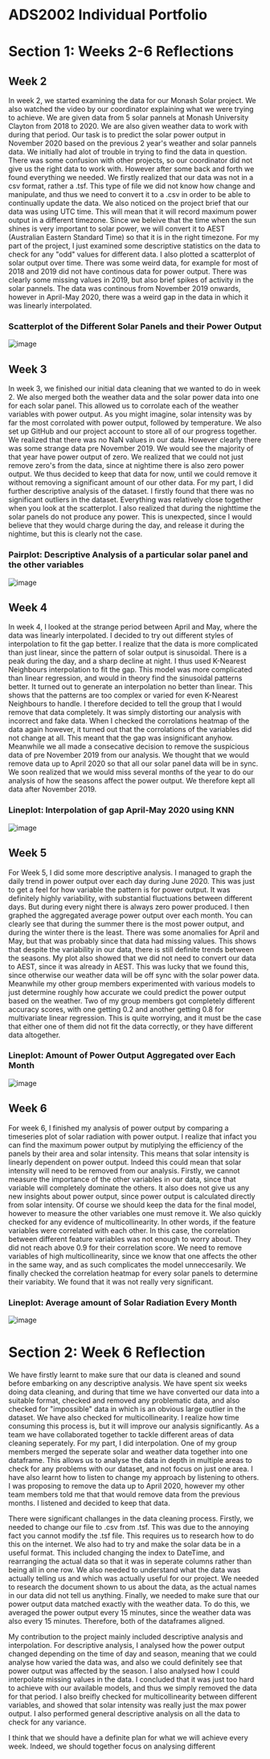 # ADS2002 Individual Portfolio

# Section 1: Weeks 2-6 Reflections

## Week 2
In week 2, we started examining the data for our Monash Solar project. We also watched the video by our coordinator explaining what we were trying to achieve. We are given data from  5 solar pannels at Monash University Clayton from 2018 to 2020. We are also given weather data to work with during that period. Our task is to predict the solar power output in November 2020 based on the previous 2 year's weather and solar pannels data. We initially had alot of trouble in trying to find the data in question. There was some confusion with other projects, so our coordinator did not give us the right data to work with. However after some back and forth we found everything we needed. We firstly realized that our data was not in a csv format, rather a .tsf. This type of file we did not know how change and manipulate, and thus we need to convert it to a .csv in order to be able to continually update the data. We also noticed on the project brief that our data was using UTC time. This will mean that it will record maximum power output in a different timezone. Since we beleive that the time when the sun shines is very important to solar power, we will convert it to AEST (Australian Eastern Standard Time) so that it is in the right timezone. For my part of the project, I just examined some descriptive statistics on the data to check for any "odd" values for different data. I also plotted a scatterplot of solar output over time. There was some weird data, for example for most of 2018 and 2019 did not have continous data for power output. There was clearly some missing values in 2019, but also brief spikes of activity in the solar pannels. The data was continous from November 2019 onwards, however in April-May 2020, there was a weird gap in the data in which it was linearly interpolated.

### Scatterplot of the Different Solar Panels and their Power Output

![image](https://github.com/JohnSmith69969/ADS2002-33227667/assets/126924691/083ef718-b592-4545-8a9a-4244257ed87c)
## Week 3
In week 3, we finished our initial data cleaning that we wanted to do in week 2. We also merged both the weather data and the solar power data into one for each solar panel. This allowed us to corrolate each of the weather variables with power output. As you might imagine, solar intensity was by far the most corrolated with power output, followed by temperature. We also set up GitHub and our project account to store all of our progress together. We realized that there was no NaN values in our data. However clearly there was some strange data pre November 2019. We would see the majority of that year have power output of zero. We realized that we could not just remove zero's from the data, since at nightime there is also zero power output. We thus decided to keep that data for now, until we could remove it without removing a significant amount of our other data. For my part, I did further descriptive analysis of the dataset. I firstly found that there was no significant outliers in the dataset. Everything was relatively close together when you look at the scatterplot. I also realized that during the nighttime the solar panels do not produce any power. This is unexpected, since I would believe that they would charge during the day, and release it during the nightime, but this is clearly not the case.

### Pairplot: Descriptive Analysis of a particular solar panel and the other variables
![image](https://github.com/JohnSmith69969/ADS2002-33227667/assets/126924691/5a993ac6-7221-4860-a937-1e3c5dbbf7e5)


## Week 4
In week 4, I looked at the strange period between April and May, where the data was linearly interpolated. I decided to try out different styles of interpolation to fit the gap better. I realize that the data is more complicated than just linear, since the pattern of solar output is sinusoidal. There is a peak during the day, and a sharp decline at night. I thus used K-Nearest Neighbours interpolation to fit the gap. This model was more complicated than linear regression, and would in theory find the sinusoidal patterns better. It turned out to generate an interpolation no better than linear. This shows that the patterns are too complex or varied for even K-Nearest Neighbours to handle. I therefore decided to tell the group that I would remove that data completely. It was simply distorting our analysis with incorrect and fake data. When I checked the corrolations heatmap of the data again however, it turned out that the corrolations of the variables did not change at all. This meant that the gap was insignificant anyhow. Meanwhile we all made a consecative decision to remove the suspicious data of pre November 2019 from our analysis. We thought that we would remove data up to April 2020 so that all our solar panel data will be in sync. We soon realized that we would miss several months of the year to do our analysis of how the seasons affect the power output. We therefore kept all data after November 2019. 

### Lineplot: Interpolation of gap April-May 2020 using KNN

![image](https://github.com/JohnSmith69969/ADS2002-33227667/assets/126924691/61df2c4c-bac6-4b78-a760-1858b8e0c745)

## Week 5
For Week 5, I did some more descriptive analysis. I managed to graph the daily trend in power output over each day during June 2020. This was just to get a feel for how variable the pattern is for power output. It was definitely highly variability, with substantial fluctuations between different days. But during every night there is always zero power produced. I then graphed the aggregated average power output over each month. You can clearly see that during the summer there is the most power output, and during the winter there is the least. There was some anomalies for April and May, but that was probably since that data had missing values. This shows that despite the variability in our data, there is still definite trends between the seasons. My plot also showed that we did not need to convert our data to AEST, since it was already in AEST. This was lucky that we found this, since otherwise our weather data will be off sync with the solar power data. Meanwhile my other group members experimented with various models to just determine roughly how accurate we could predict the power output based on the weather. Two of my group members got completely different accuracy scores, with one getting 0.2 and another getting 0.8 for multivariate linear regression. This is quite worrying, and it must be the case that either one of them did not fit the data correctly, or they have different data altogether.

### Lineplot: Amount of Power Output Aggregated over Each Month

![image](https://github.com/JohnSmith69969/ADS2002-33227667/assets/126924691/2c263221-f13d-4ede-bc24-c38e39e9a84d)

## Week 6
For week 6, I finished my analysis of power output by comparing a timeseries plot of solar radiation with power output. I realize that infact you can find the maximum power output by mutiplying the efficiency of the panels by their area and solar intensity. This means that solar intensity is linearly dependent on power output. Indeed this could mean that solar intensity will need to be removed from our analysis. Firstly, we cannot measure the importance of the other variables in our data, since that variable will completely dominate the others. It also does not give us any new insights about power output, since power output is calculated directly from solar intensity. Of course we should keep the data for the final model, however to measure the other variables one must remove it. We also quickly checked for any evidence of multicollinearity. In other words, if the feature variables were correlated with each other. In this case, the correlation between different feature variables was not enough to worry about. They did not reach above 0.9 for their correlation score. We need to remove variables of high multicollinearity, since we know that one affects the other in the same way, and as such complicates the model unneccesarily. We finally checked the correlation heatmap for every solar panels to determine their variabity. We found that it was not really very significant.

### Lineplot: Average amount of Solar Radiation Every Month

![image](https://github.com/JohnSmith69969/ADS2002-33227667/assets/126924691/f2d583df-fe51-4911-a914-a7397bcf8391)

# Section 2: Week 6 Reflection

We have firstly learnt to make sure that our data is cleaned and sound before embarking on any descriptive analysis. We have spent six weeks doing data cleaning, and during that time we have converted our data into a suitable format, checked and removed any problematic data, and also checked for "impossible" data in which is an obvious large outlier in the dataset. We have also checked for multicollinearity. I realize how time consuming this process is, but it will improve our analysis significantly. As a team we have collaborated together to tackle different areas of data cleaning seperately. For my part, I did interpolation. One of my group members merged the seperate solar and weather data together into one dataframe. This allows us to analyse the data in depth in multiple areas to check for any problems with our dataset, and not focus on just one area. I have also learnt how to listen to change my approach by listening to others. I was proposing to remove the data up to April 2020, however my other team members told me that that would remove data from the previous months. I listened and decided to keep that data. 

There were significant challanges in the data cleaning process. Firstly, we needed to change our file to .csv from .tsf. This was due to the annoying fact you cannot modify the .tsf file. This requires us to research how to do this on the internet. We also had to try and make the solar data be in a useful format. This included changing the index to DateTime, and rearranging the actual data so that it was in seperate columns rather than being all in one row. We also needed to understand what the data was actually telling us and which was actually useful for our project. We needed to research the document shown to us about the data, as the actual names in our data did not tell us anything. Finally, we needed to make sure that our power output data matched exactly with the weather data. To do this, we averaged the power output every 15 minutes, since the weather data was also every 15 minutes. Therefore, both of the dataframes aligned.

My contribution to the project mainly included descriptive analysis and interpolation. For descriptive analysis, I analysed how the power output changed depending on the time of day and season, meaning that we could analyse how varied the data was, and also we could definitely see that power output was affected by the season. I also analysed how I could interpolate missing values in the data. I concluded that it was just too hard to achieve with our available models, and thus we simply removed the data for that period. I also breifly checked for multicollinearity between different variables, and showed that solar intensity was really just the max power output. I also performed general descriptive analysis on all the data to check for any variance.

I think that we should have a definite plan for what we will achieve every week. Indeed, we should together focus on analysing different


